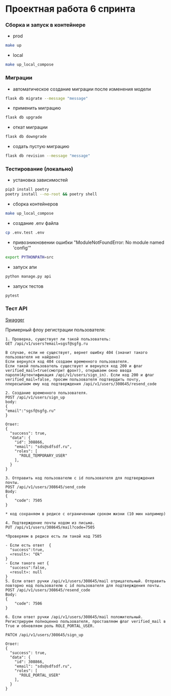 # Проектная работа 6 спринта

###  Сборка и запуск в контейнере
- prod
```bash
make up
```
- local
```bash
make up_local_compose
```

### Миграции
- автоматическое создание миграции после изменения модели
```bash
flask db migrate --message "message"
```
- применить миграцию
```bash
flask db upgrade
```
- откат миграции
```bash
flask db downgrade
```
- содать пустую миграцию
```bash
flask db revision --message "message"
```

### Тестирование (локально)
- установка зависимостей
```bash
pip3 install poetry
poetry install --no-root && poetry shell
```
- сборка контейнеров
```bash
make up_local_compose
```
- создание .env файла
```bash
cp .env.test .env
```
- привозникновении ошибки "ModuleNotFoundError: No module named 'config'"
```bash
export PYTHONPATH=src
```
- запуск апи
```bash
python manage.py api
```
- запуск тестов
```bash
pytest
```

###  Тест API
[Swagger](http://127.0.0.1:5000/api/swagger)

Примерный флоу регистрации пользователя:
```
1. Проверка, существует ли такой пользователь:
GET /api/v1/users?email=sgsf@sgfg.ru

В случае, если не существует, вернет ошибку 404 (значит такого пользователя не найдено)
Если вернулся код 404 создаем временного пользователя.
Если такой пользователь существует и вернулся код 200 и флаг verified_mail=true(смотрит фронт), открываем окно ввода пароля(Аутентификация /api/v1/users/sign_in). Если код 200 и флаг verified_mail=false, просим пользователя подтвердить почту, ппересылаем ему код подтверждения /api/v1/users/308645/resend_code

2. Создание временного пользователя.
POST /api/v1/users/sign_up
body:
{
"email":"sgsf@sgfg.ru"
}

Ответ:
{
  "success": true,
  "data": {
    "id": 308866, 
    "email": "sds@sdfsdf.ru",
    "roles": [
      "ROLE_TEMPORARY_USER"
    ],
  }
}

3. Отправить код пользователю с id пользователя для подтверждения почты.
POST /api/v1/users/308645/send_code
Body:
{
	"code": 7505
}

* код сохраняем в редисе с ограниченным сроком жизни (10 мин например)

4. Подтверждение почты кодом из письма.
PUT /api/v1/users/308645/mail?code=7505

*Проверяем в редисе есть ли такой код 7505

- Если есть ответ  {
  "success":true,
  «result»: "Ok"
}
- Если такого нет {
  "success":false,
  «result»: null
}
5. Если ответ ручки /api/v1/users/308645/mail отрицательный. Отправить повторно код пользователю с id пользователя для подтверждения почты.
POST /api/v1/users/308645/resend_code
Body:
{
	"code": 7506
}

6. Если ответ ручки /api/v1/users/308645/mail положительный. Регистрируем полноценно пользователя, проставляем флаг verified_mail в True и обновляем роль ROLE_PORTAL_USER.

PATCH /api/v1/users/308645/sign_up

Ответ:
{
  "success": true,
  "data": {
    "id": 308866, 
    "email": "sds@sdfsdf.ru",
    "roles": [
      "ROLE_PORTAL_USER"
    ],
  }
}
```
